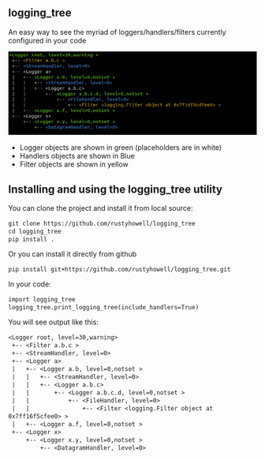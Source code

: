 ## logging_tree

An easy way to see the myriad of loggers/handlers/filters currently configured
in your code

![screenshot of logging_tree](screenshot.png "logging_tree")


* Logger objects are shown in green (placeholders are in white)
* Handlers objects are shown in Blue
* Filter objects are shown in yellow


## Installing and using the logging_tree utility

You can clone the project and install it from local source:

    git clone https://github.com/rustyhowell/logging_tree
    cd logging_tree
    pip install .

Or you can install it directly from github

    pip install git+https://github.com/rustyhowell/logging_tree.git


In your code:

    import logging_tree
    logging_tree.print_logging_tree(include_handlers=True)


You will see output like this:

    <Logger root, level=30,warning>
     +-- <Filter a.b.c >
     +-- <StreamHandler, level=0>
     +-- <Logger a>
     |   +-- <Logger a.b, level=0,notset >
     |   |   +-- <StreamHandler, level=0>
     |   |   +-- <Logger a.b.c>
     |   |       +-- <Logger a.b.c.d, level=0,notset >
     |   |           +-- <FileHandler, level=0>
     |   |               +-- <Filter <logging.Filter object at 0x7ff16f5cfee0> >
     |   +-- <Logger a.f, level=0,notset >
     +-- <Logger x>
         +-- <Logger x.y, level=0,notset >
             +-- <DatagramHandler, level=0>
